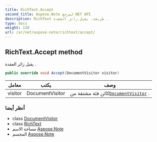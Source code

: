 ```yaml
---
title: RichText.Accept
second_title: Aspose.Note لمرجع NET API
description: RichText طريقة. يقبل زائر العقدة .
type: docs
weight: 120
url: /ar/net/aspose.note/richtext/accept/
---
```

## RichText.Accept method

يقبل زائر العقدة .

```csharp
public override void Accept(DocumentVisitor visitor)
```

| معامل | يكتب | وصف |
| --- | --- | --- |
| visitor | DocumentVisitor | كائن فئة مشتقة من[`DocumentVisitor`](../../documentvisitor/) . |

### أنظر أيضا

* class [DocumentVisitor](../../documentvisitor/)
* class [RichText](../)
* مساحة الاسم [Aspose.Note](../../richtext/)
* المجسم [Aspose.Note](../../../)


